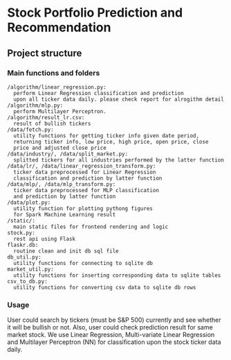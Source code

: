 # Stock Portfolio Prediction and Recommendation
## Project structure
### Main functions and folders

```
/algorithm/linear_regression.py: 
  perform Linear Regression classification and prediction 
  upon all ticker data daily. please check report for alrogithm detail
/algorithm/mlp.py: 
  perform Multilayer Perceptron.
/algorithm/result_lr.csv: 
  result of bullish tickers
/data/fetch.py: 
  utility functions for getting ticker info given date period, 
  returning ticker info, low price, high price, open price, close 
  price and adjusted close price
/data/industry/, /data/split_market.py: 
  splitted tickers for all industries performed by the latter function
/data/lr/, /data/linear_regression_transform.py: 
  ticker data preprocessed for Linear Regression 
  classification and prediction by latter function
/data/mlp/, /data/mlp_transform.py:
  ticker data preprocessed for MLP classification
  and prediction by latter function
/data/plot.py: 
  utility function for plotting pythong figures 
  for Spark Machine Learning result
/static/: 
  main static files for frontend rendering and logic
stock.py: 
  rest api using Flask
flaskr.db: 
  routine clean and init db sql file
db_util.py: 
  utility functions for connecting to sqlite db
market_util.py: 
  utility functions for inserting corresponding data to sqlite tables
csv_to_db.py: 
  utility functions for converting csv data to sqlite db rows
```

### Usage
User could search by tickers (must be S&P 500) currently and see whether it will be bullish or not. 
Also, user could check prediction result for same market stock. We use Linear Regression, Multi-variate
Linear Regression and Multilayer Perceptron (NN) for classification upon the stock ticker data daily.

